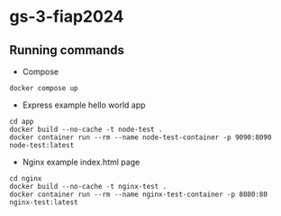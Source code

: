 # gs-3-fiap2024

## Running commands
- Compose
```
docker compose up
```
- Express example hello world app
```
cd app
docker build --no-cache -t node-test .
docker container run --rm --name node-test-container -p 9090:8090 node-test:latest
```
- Nginx example index.html page
```
cd nginx
docker build --no-cache -t nginx-test .
docker container run --rm --name nginx-test-container -p 8080:80 nginx-test:latest
```